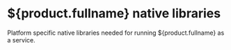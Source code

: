${product.fullname} native libraries
=======================================

Platform specific native libraries needed for running ${product.fullname}
as a service.

